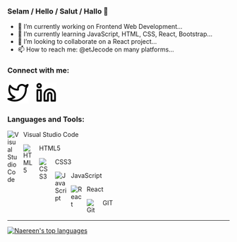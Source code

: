 ### Selam / Hello / Salut / Hallo 👋
- 🔭 I’m currently working on Frontend Web Development...
- 🌱 I’m currently learning JavaScript, HTML, CSS, React, Bootstrap...
- 👯 I’m looking to collaborate on a React project...
- 📫 How to reach me: @etJecode on many platforms...

### Connect with me:

[![website](./img/twitter-light.svg)](https://twitter.com/etJecode)
&nbsp;&nbsp;
[![website](./img/linkedin-light.svg)](https://linkedin.com/in/feyzan-aydin)
&nbsp;&nbsp;
### Languages and Tools:
<p>
<img align="left" alt="Visual Studio Code" width="26px" src="https://cdn.jsdelivr.net/gh/devicons/devicon/icons/vscode/vscode-original.svg" style="padding-right:10px;" />Visual Studio Code</img>
<p>
<img align="left" alt="HTML5" width="26px" src="https://cdn.jsdelivr.net/gh/devicons/devicon/icons/html5/html5-original.svg" style="padding-right:10px;" />HTML5</img>
<p>
<img align="left" alt="CSS3" width="26px" src="https://cdn.jsdelivr.net/gh/devicons/devicon/icons/css3/css3-original.svg" style="padding-right:10px;" />CSS3</img>
<p>
<!-- [<img align="left" alt="Sass" width="26px" src="https://cdn.jsdelivr.net/gh/devicons/devicon/icons/sass/sass-original.svg" style="padding-right:10px;" />] -->
<img align="left" alt="JavaScript" width="26px" src="https://cdn.jsdelivr.net/gh/devicons/devicon/icons/javascript/javascript-original.svg" style="padding-right:10px;" />JavaScript</img>
<p>
<img align="left" alt="React" width="26px" src="https://cdn.jsdelivr.net/gh/devicons/devicon/icons/react/react-original.svg" style="padding-right:10px;" />React</img>
<p>
<!-- [<img align="left" alt="Gatsby" width="26px" src="https://cdn.jsdelivr.net/gh/devicons/devicon/icons/gatsby/gatsby-original.svg" style="padding-right:10px;" />] -->
<!-- [<img align="left" alt="GraphQL" width="26px" src="https://cdn.jsdelivr.net/gh/devicons/devicon/icons/graphql/graphql-plain.svg" style="padding-right:10px;" />] -->
<!-- [<img align="left" alt="Node.js" width="26px" src="https://cdn.jsdelivr.net/gh/devicons/devicon/icons/nodejs/nodejs-original.svg" style="padding-right:10px;" />]-->
<!-- [<img align="left" alt="Deno" width="26px" src="./img/deno-light.svg" style="padding-right:10px;" />] -->
<!-- [<img align="left" alt="MongoDB" width="26px" src="https://cdn.jsdelivr.net/gh/devicons/devicon/icons/mongodb/mongodb-original.svg" style="padding-right:10px;" />] -->
<!-- [<img align="left" alt="MySQL" width="26px" src="https://cdn.jsdelivr.net/gh/devicons/devicon/icons/mysql/mysql-original.svg" style="padding-right:10px;" />] -->
<img align="left" alt="Git" width="26px" src="https://cdn.jsdelivr.net/gh/devicons/devicon/icons/git/git-original.svg" style="padding-right:10px;" />GIT</img>


<br />
<br />

---


[![Naereen's top languages](https://github-readme-stats.vercel.app/api/top-langs/?username=etJecode&theme=gradient)](https://github.com/etJecode/github-readme-stats)

<!-- <img src="gorsel-link" width="auto"> -->
<!-- ![Github stats 1](https://github-readme-stats.vercel.app/api?username=etJecode&show_icons=true&theme=gradient) -->
<!-- [![Ryo-ma's github trophy](https://github-profile-trophy.vercel.app/?username=etJecode&row=1)](https://github.com/etJecode/github-profile-trophy) -->
<!-- [![Github Badge](https://img.shields.io/badge/-Github-000?style=quare&labelColor=000&logo=Github&logoColor=white&link=link)](link) -->
<!-- [![Instagram Badge](https://img.shields.io/badge/-Instagram-C13584?style=flat-quare&labelColor=C13584&logo=instagram&logoColor=white&link=link)](link) -->
<!-- [![DenverCoder1's github streak](https://github-readme-streak-stats.herokuapp.com/?user=etJecode&theme=gradient)](https://github.com/etJecode/github-readme-streak-stats) -->
<!-- [![Medium Badge](https://img.shields.io/badge/-Medium-757575?style=flat-quare&labelColor=757575&logo=Medium&logoColor=white&link=link)](link) -->
<!-- [![Blogger Badge](https://img.shields.io/badge/-Blogger-FF9800?style=flat-quare&labelColor=FF9800&logo=Blogger&logoColor=white&link=link)](link) -->
<!-- [![Anurag's github stats](https://github-readme-stats.vercel.app/api?username=etJecode&theme=blue-green)](https://github.com/etJecode/github-readme-stats) -->
<!-- ![Github stats 2](https://github-readme-stats.vercel.app/api?username=etJecode&show_icons=true&theme=radical) -->

<!--
**etJecode/etJecode** is a ✨ _special_ ✨ repository because its `README.md` (this file) appears on your GitHub profile.

Here are some ideas to get you started:

- 🔭 I’m currently working on Frontend Web Development...
- 🌱 I’m currently learning JavaScript, HTML, CSS, React, Bootstrap...
- 👯 I’m looking to collaborate on a React project...
- 🤔 I’m looking for help with finding new projects to work on...
- 💬 Ask me about anything, I'd be glad to help you whenever I can...
- 📫 How to reach me: @etJecode on many platforms...
- 😄 Pronouns: she/her...
- ⚡ Fun fact: I can stop the world from spinning if I want...
-->
